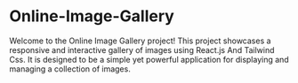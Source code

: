 # Online-Image-Gallery
 Welcome to the Online Image Gallery project! This project showcases a responsive and interactive gallery of images using React.js And Tailwind Css. It is designed to be a simple yet powerful application for displaying and managing a collection of images.
